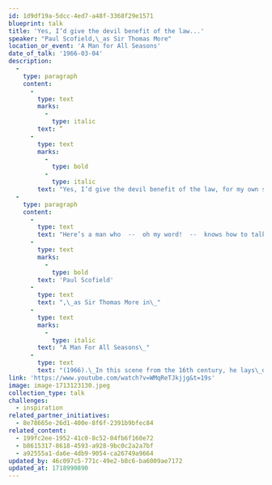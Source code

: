 ```yaml
---
id: 1d9df19a-5dcc-4ed7-a48f-3368f29e1571
blueprint: talk
title: 'Yes, I’d give the devil benefit of the law...'
speaker: "Paul Scofield,\_as Sir Thomas More"
location_or_event: 'A Man for All Seasons'
date_of_talk: '1966-03-04'
description:
  -
    type: paragraph
    content:
      -
        type: text
        marks:
          -
            type: italic
        text: ”
      -
        type: text
        marks:
          -
            type: bold
          -
            type: italic
        text: "Yes, I’d give the devil benefit of the law, for my own safety’s\_sake!”"
  -
    type: paragraph
    content:
      -
        type: text
        text: "Here’s a man who  --  oh my word!  --  knows how to talk and forever speaks truth in the process: actor\_"
      -
        type: text
        marks:
          -
            type: bold
        text: 'Paul Scofield'
      -
        type: text
        text: ",\_as Sir Thomas More in\_"
      -
        type: text
        marks:
          -
            type: italic
        text: "A Man For All Seasons\_"
      -
        type: text
        text: "(1966).\_In this scene from the 16th century, he lays\_down a powerful marker about laws."
link: 'https://www.youtube.com/watch?v=WMqReTJkjjg&t=19s'
image: image-1713123130.jpeg
collection_type: talk
challenges:
  - inspiration
related_partner_initiatives:
  - 8e78665e-26d1-400e-8f6f-2391b9bfec84
related_content:
  - 199fc2ee-1952-41c0-8c52-04fb6f160e72
  - b8615317-8618-4593-a928-9bc0c2a2a7bf
  - a92555a1-da6e-4db9-9054-ca26749a9664
updated_by: 46c097c5-771c-49e2-b8c6-ba6009ae7172
updated_at: 1718990890
---
```

